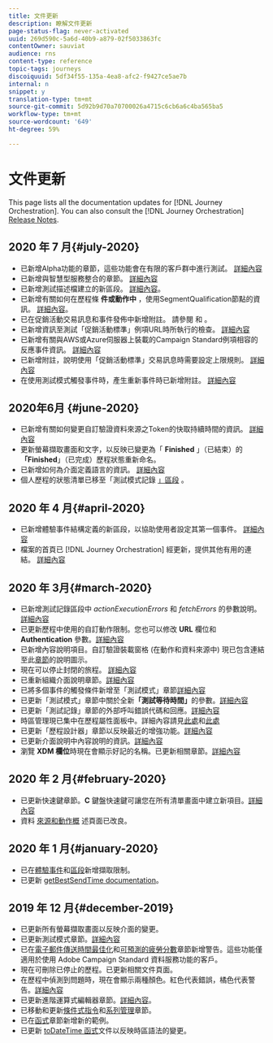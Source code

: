 ```yaml
---
title: 文件更新
description: 瞭解文件更新
page-status-flag: never-activated
uuid: 269d590c-5a6d-40b9-a879-02f5033863fc
contentOwner: sauviat
audience: rns
content-type: reference
topic-tags: journeys
discoiquuid: 5df34f55-135a-4ea8-afc2-f9427ce5ae7b
internal: n
snippet: y
translation-type: tm+mt
source-git-commit: 5d92b9d70a70700026a4715c6cb6a6c4ba565ba5
workflow-type: tm+mt
source-wordcount: '649'
ht-degree: 59%

---
```



# 文件更新

This page lists all the documentation updates for [!DNL Journey Orchestration].
You can also consult the [!DNL Journey Orchestration] [Release Notes](../release-notes/release-notes.md).

## 2020 年 7 月{#july-2020}

* 已新增Alpha功能的章節，這些功能會在有限的客戶群中進行測試。 [詳細內容](../alpha/alpha-overview.md)
* 已新增與智慧型服務整合的章節。 [詳細內容](../ai-services/ai-services-overview.md)
* 已新增測試描述檔建立的新區段。 [詳細內容](../building-journeys/testing-the-journey.md#create-test-profile)。
* 已新增有關如何在歷程條 **件或動作中** ，使用SegmentQualification節點的資訊。 [詳細內容](../building-journeys/event-activities.md#segment-qualification)。
* 已在促銷活動交易訊息和事件發佈中新增附註。 請參閱 [](../action/working-with-adobe-campaign.md) 和 [](../building-journeys/using-adobe-campaign-actions.md)。
* 已新增資訊至測試「促銷活動標準」例項URL時所執行的檢查。 [詳細內容](../action/working-with-adobe-campaign.md)
* 已新增有關與AWS或Azure伺服器上裝載的Campaign Standard例項相容的反應事件資訊。 [詳細內容](../building-journeys/event-activities.md#section_dhx_gss_dgb)
* 已新增附註，說明使用「促銷活動標準」交易訊息時需要設定上限規則。 [詳細內容](../action/working-with-adobe-campaign.md)
* 在使用測試模式觸發事件時，產生重新事件時已新增附註。 [詳細內容](../building-journeys/testing-the-journey.md#firing_events)

## 2020年6月 {#june-2020}

* 已新增有關如何變更自訂驗證資料來源之Token的快取持續時間的資訊。 [詳細內容](../datasource/external-data-sources.md#section_wjp_nl5_nhb)
* 更新螢幕擷取畫面和文字，以反映已變更為「 **Finished** 」（已結束）的 **「Finished**」（已完成）歷程狀態重新命名。
* 已新增如何為介面定義語言的資訊。 [詳細內容](../about/user-interface.md)
* 個人歷程的狀態清單已移至「測試模式記錄 [」區段](../building-journeys/testing-the-journey.md#viewing_logs) 。

## 2020 年 4 月{#april-2020}

* 已新增體驗事件結構定義的新區段，以協助使用者設定其第一個事件。 [詳細內容](../event/experience-event-schema.md)
* 檔案的首頁已 [!DNL Journey Orchestration] 經更新，提供其他有用的連結。 [詳細內容](../../journey-orchestration-home.md)

## 2020 年 3月{#march-2020}

* 已新增測試記錄區段中 _actionExecutionErrors_ 和 _fetchErrors_ 的參數說明。[詳細內容](../building-journeys/testing-the-journey.md#viewing_logs)
* 已更新歷程中使用的自訂動作限制。您也可以修改 **URL** 欄位和 **Authentication** 參數。[詳細內容](../action/about-custom-action-configuration.md)
* 已新增內容說明項目。自訂驗證裝載窗格 (在動作和資料來源中) 現已包含連結至此[章節](../datasource/external-data-sources.md#section_wjp_nl5_nhb)的說明圖示。
* 現在可以停止封閉的旅程。 [詳細內容](../building-journeys/using-the-journey-designer.md)
* 已重新組織介面說明章節。[詳細內容](../about/user-interface.md)
* 已將多個事件的觸發條件新增至「測試模式」章節[詳細內容](../building-journeys/testing-the-journey.md#firing_events)
* 已更新「測試模式」章節中關於全新&#x200B;**「測試等待時間」**&#x200B;的參數。[詳細內容](../building-journeys/testing-the-journey.md)
* 已更新「測試記錄」章節的外部呼叫錯誤代碼和回應。[詳細內容](../building-journeys/testing-the-journey.md#viewing_logs)
* 時區管理現已集中在歷程屬性面板中。詳細內容請見[此處](../building-journeys/changing-properties.md#timezone)和[此處](../building-journeys/timezone-management.md)
* 已更新「歷程設計器」章節以反映最近的增強功能。[詳細內容](../building-journeys/using-the-journey-designer.md)
* 已更新介面說明中內容說明的資訊。[詳細內容](../about/user-interface.md#section_ksq_zr1_ffb)
* 瀏覽 **XDM 欄位**&#x200B;時現在會顯示好記的名稱。已更新相關章節。[詳細內容](../about/user-interface.md#friendly-names-display)

## 2020 年 2 月{#february-2020}

* 已更新快速鍵章節。**C** 鍵盤快速鍵可讓您在所有清單畫面中建立新項目。[詳細內容](../about/user-interface.md#section_ksq_zr1_ffb)
* 資料 [來源](../datasource/about-data-sources.md)[和動作概](../action/action.md) 述頁面已改良。

## 2020 年 1 月{#january-2020}

* 已在[體驗事件](../datasource/adobe-experience-platform-data-source.md)和[區段](../functions/functioninsegment.md)新增擷取限制。
* 已更新 [getBestSendTime documentation](../functions/functiongetbestsendtime.md)。

## 2019 年 12 月{#december-2019}

* 已更新所有螢幕擷取畫面以反映介面的變更。
* 已更新測試模式章節。[詳細內容](../building-journeys/testing-the-journey.md)
* 已在[電子郵件傳送時間最佳化](../building-journeys/wait-activity.md)和[可預測的疲勞分數](../ai-services/leveraging-fatigue-scores.md)章節新增警告。這些功能僅適用於使用 Adobe Campaign Standard 資料服務功能的客戶。
* 現在可刪除已停止的歷程。已更新相關文件頁面。
* 在歷程中偵測到問題時，現在會顯示兩種顏色。紅色代表錯誤，橘色代表警告。[詳細內容](../about/troubleshooting.md)
* 已更新進階運算式編輯器章節。[詳細內容](../expression/expressionadvanced.md)。
* 已移動和更新[條件式指令](../expression/conditional-instruction.md)和[系列管理](../expression/collection-management-functions.md)章節。
* 已在[函式](../expression/functions.md)章節新增新的範例。
* 已更新 [toDateTime 函式](../functions/functiontodatetime.md)文件以反映時區語法的變更。
